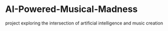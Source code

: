 # AI-Powered-Musical-Madness
project exploring the intersection of artificial intelligence and music creation

